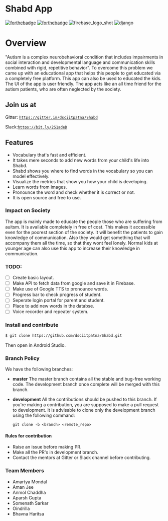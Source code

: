 # Shabd App

[![forthebadge](https://forthebadge.com/images/badges/built-for-android.svg)](http://forthebadge.com)
[![forthebadge](https://forthebadge.com/images/badges/made-with-java.svg)](http://forthebadge.com)
![firebase_logo_shot](https://user-images.githubusercontent.com/43731599/53020861-dc1daf00-347d-11e9-9de2-d7b209bf91c5.png)
![django](https://user-images.githubusercontent.com/43731599/53021010-39196500-347e-11e9-86dc-e32b7a0f7eda.png)

# Overview
"Autism is a complex neurobehavioral condition that includes impairments in social interaction and developmental language and communication skills combined with rigid, repetitive behavior". To overcome this problem we came up with an educational app that helps this people to get educated via a completely free platform. This app can also be used to educated the kids. The UI of the app is user friendly. The app acts like an all time friend for the autism patients, who are often neglected by the society.


## Join us at
 
 Gitter: [`https://gitter.im/dsciitpatna/Shabd`](https://gitter.im/dsciitpatna/Shabd)
 
 Slack:[`https://bit.ly/2S1adeD`](https://bit.ly/2S1adeD)
 
  
## Features
* Vocabulary that's fast and efficient.
* It takes mere seconds to add new words from your child's life into Shabd.
* Shabd shows you where to find words in the vocabulary so you can model effectively.
* Visualize the metrics that show you how your child is developing.
* Learn words from images.
* Pronounce the word and check whether it is correct or not.
* It is open source and free to use.



### Impact on Society
The app is mainly made to educate the people those who are suffering from auitsm. It is available completely in free of cost. This makes it accessible even for the poorest section of the society. It will benefit the patients to gain knowledge of communication. Also they would get something that will accompany them all the time, so that they wont feel lonely. Normal kids at younger age can also use this app to increase their knowledge in communication. 
### TODO:
- [ ] Create basic layout.
- [ ] Make API to fetch data from google and save it in Firebase.
- [ ] Make use of Google TTS to pronounce words.
- [ ] Progress bar to check progress of student.
- [ ] Seperate login portal for parent and student.
- [ ] Place to add new words in the databse.
- [ ] Voice recorder and repeater system.

### Install and contribute

```sh
$ git clone https://github.com/dsciitpatna/Shabd.git
```
Then open in Android Studio.
### Branch Policy
We have the following branches:
* **master**
The master branch contains all the stable and bug-free working code. The development branch once complete will be merged with this branch.

* **development**
All the contributions should be pushed to this branch. If you're making a contribution,
you are supposed to make a pull request to development.
It is advisable to clone only the development branch using the following command:

    `git clone -b <branch> <remote_repo>`
     
#### Rules for contribution
* Raise an issue before making PR.
* Make all the PR's in development branch.
* Contact the mentors at Gitter or Slack channel before contributing.

### Team Members
* Amartya Mondal
* Aman Jee
* Anmol Chaddha
* Aparsh Gupta
* Somenath Sarkar
* Oindrilla
* Bhavna Haritsa
